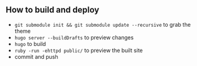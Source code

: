 ## How to build and deploy

- `git submodule init && git submodule update --recursive` to grab the theme
- `hugo server --buildDrafts` to preview changes
- `hugo` to build
- `ruby -run -ehttpd public/` to preview the built site
- commit and push
